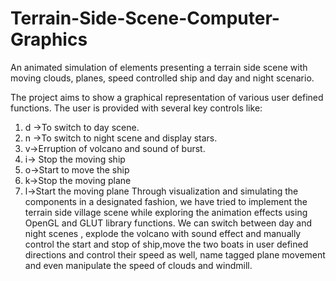 # Terrain-Side-Scene-Computer-Graphics
An animated simulation of elements presenting a terrain side scene with moving clouds, planes, speed controlled ship and day and night scenario. 

The project aims to show a graphical representation of various user defined functions.
The user is provided with several key controls like:
1. d ->To switch to day scene.
2. n ->To switch to night scene and display stars.
3. v->Erruption of volcano and sound of burst.
4. i-> Stop the moving ship
5. o->Start to move the ship
6. k->Stop the moving plane
7. l->Start the moving plane
Through visualization and simulating the components in a designated fashion, we have tried to
implement the terrain side village scene while exploring the animation effects using OpenGL and
GLUT library functions.
We can switch between day and night scenes , explode the volcano with sound effect and manually
control the start and stop of ship,move the two boats in user defined directions and control their
speed as well, name tagged plane movement and even manipulate the speed of clouds and
windmill.



